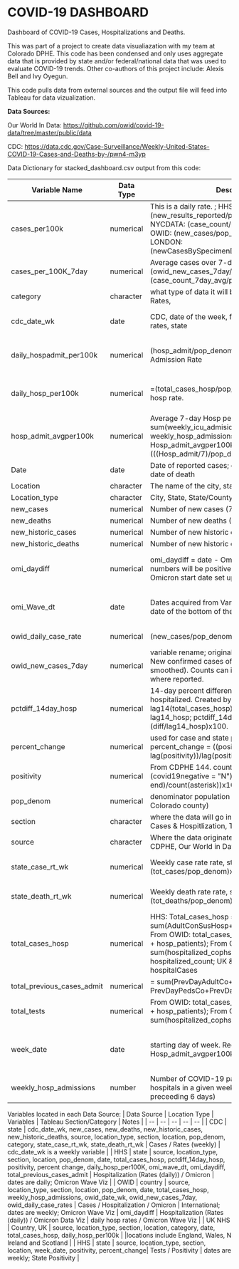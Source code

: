 # COVID-19 DASHBOARD
Dashboard of COVID-19 Cases, Hospitalizations and Deaths. 

This was part of a project to create data visualiazation with my team at Colorado DPHE. This code has been condensed and only uses aggregate data that is provided by state and/or federal/national data that was used to evaluate COVID-19 trends. 
Other co-authors of this project include: Alexis Bell and Ivy Oyegun. 

This code pulls data from external sources and the output file will feed into Tableau for data vizualization. 

**Data Sources:**

Our World In Data: https://github.com/owid/covid-19-data/tree/master/public/data

CDC: https://data.cdc.gov/Case-Surveillance/Weekly-United-States-COVID-19-Cases-and-Deaths-by-/pwn4-m3yp

Data Dictionary for stacked_dashboard.csv output from this code:

| Variable Name  | Data Type | Description | Origin | Tableau Data Viz Section |
| -- | -- | -- | -- | -- |
| cases_per100k | numerical | This is a daily rate. ; HHS: (new_results_reported/pop_denom)x100000; NYCDATA: (case_count/pop_denom)x100000; OWID: (new_cases/pop_denom)X100000; LONDON: (newCasesBySpecimenDate/pop_denom)x100000 | HHS, NYC; London; OWID | Cases & Hospitalization; Case Rates; Omicron |
| cases_per_100K_7day | numerical | Average cases over 7-days; Calculated by (owid_new_cases_7day/pop_denom) x100000; (case_count_7day_avg/pop_denom)x100000; | Created; OWID; NYC Data | Cases & Hospitalization; Case Rates |
| category | character  | what type of data it will be used for: Omicron, Rates, | Created | |
| cdc_date_wk | date | CDC, date of the week, for weekly case and death rates, state   | CDC | Cases & Hospitalization; Case Rates  |
| daily_hospadmit_per100k | numerical | (hosp_admit/pop_denom)x100000; Daily Hosp Admission Rate | Created, OWID, London, NYC | Cases & Hospitalization; Cases - Omicron (wave) |
| daily_hosp_per100k | numerical | =(total_cases_hosp/pop_denom)x100000 ; Daily hosp rate. | Created; CO CDPHE, HHS, NYC, London, OWID, UK data | Cases & Hospitalization; Hosp Rates (daily) |
| hosp_admit_avgper100k | numerical | Average 7-day Hosp per 100K; Hosp_admit = sum(weekly_icu_admisions + weekly_hosp_admissions); Hosp_admit_avgper100K = (((Hosp_admit/7)/pop_denom)x100000); | Created; OWID | Hospitalizations |
| Date | date  | Date of reported cases; date of hospitalization; date of death  | All Imports | |
| Location | character  | The name of the city, state, or country.  | Created | |
| Location_type | character  | City, State, State/County, Region, or Country.  | Created | |
| new_cases | numerical  | Number of new cases (7-day sum) | CDC | |
| new_deaths | numerical  | Number of new deaths (7-day sum) | CDC | |
| new_historic_cases | numerical  | Number of new historic cases (7-day sum) | CDC | |
| new_historic_deaths | numerical  | Number of new historic deaths (7-day sum) | CDC | |
| omi_daydiff | numerical  | omi_daydiff = date - Omi_Wave_dt . These numbers will be positive and negative around the Omicron start date set up for each location.  | Created | Cases & Hospitalization; Cases - Omicron (wave)  |
| omi_Wave_dt | date | Dates acquired from Vanadata's Viz chosen by date of the bottom of the Omicron start wave  | Created | Cases & Hospitalization; Cases - Omicron (wave) |
| owid_daily_case_rate | numerical | (new_cases/pop_denom)x100000 | OWID | Cases & Hospitalization |
| owid_new_cases_7day | numerical  | variable rename; originally new_cases_smoothed. New confirmed cases of COVID-19 (7-day smoothed). Counts can include probable cases, where reported. | OWID | Cases & Hospitalization; Case Rates |
| pctdiff_14day_hosp  | numerical | 14-day percent difference in total cases hospitalized. Created by creating a lag14_hosp = lag14(total_cases_hosp); diff = total_cases_hosp - lag14_hosp; pctdiff_14day_hosp = (diff/lag14_hosp)x100.  | Created, HHS | Cases & Hosptializations; Rates|
| percent_change | numerical  | used for case and state positivity analysis;  percent_change = ((positivity - lag(positivity))/lag(positivity))*100 | Created, CDPHE, HHS | Tests / Positivity|
| positivity | numerical | From CDPHE 144. count(case when (covid19negative = "N") then 1 end)/count(asterisk))x100 as positivity  | created, CDPHE 144, HHS | Tests / Positivity |
| pop_denom | numerical  | denominator population (city, state, country, Colorado county)  | Imported from HHS_Populations.csv | |
| section | character  | where the data will go in the data viz final product: Cases & Hospitlization, Tests   | Created | |
| source | character  | Where the data originated from. Examples: CDC, CDPHE, Our World in Data (OWID), HHS, etc.  | Created | |
| state_case_rt_wk | numerical  | Weekly case rate rate, state. (tot_cases/pop_denom)x100000  | Created, CDC | Cases & Hospitalizations, Rates |
| state_death_rt_wk | numerical  | Weekly death rate rate, state. (tot_deaths/pop_denom)x100000  | Created, CDC | Cases & Hospitalizations, Rates |
| total_cases_hosp | numerical  | HHS: Total_cases_hosp = sum(AdultConSusHosp+PedsTotalHospConSus); From OWID: total_cases_hosp = sum(icu_patients + hosp_patients); From CDPHE: total_cases_hosp = sum(hospitalized_cophs); NYC Data: hospitalized_count; UK & London Data: hospitalCases | HHS, OWID, CDPHE, NYC, London | |
| total_previous_cases_admit | numerical | = sum(PrevDayAdultCo+PrevDayAdultSus+ PrevDayPedsCo+PrevDayPedSus) | HHS | |
| total_tests| numerical | From OWID: total_cases_hosp = sum(icu_patients + hosp_patients); From CDPHE: total_cases_hosp = sum(hospitalized_cophs)| HHS, OWID, CDPHE, NYC, London, | Tests / Positivity |
| week_date | date | starting day of week. Required for Hosp_admit_avgper100k. | HHS; OWID; Created from CollectionDate from CDPHE; Created from date from HHS | Cases & Hosptializations; Rates; Tests / Positivity |
| weekly_hosp_admissions | number | Number of COVID-19 patients newly admitted to hospitals in a given week (reporting date and the preceeding 6 days) | OWID | |


Variables located in each Data Source:
| Data Source  | Location Type | Variables | Tableau Section/Category |  Notes | 
| -- | -- | -- | -- | -- |
| CDC | state | cdc_date_wk, new_cases, new_deaths, new_historic_cases, new_historic_deaths, source, location_type, section, location, pop_denom, category, state_case_rt_wk, state_death_rt_wk | Cases / Rates (weekly) | cdc_date_wk is a weekly variable | 
| HHS | state | source, location_type, section, location, pop_denom, date, total_cases_hosp, pctdiff_14day_hosp, positivity, percent change, daily_hosp_per100K, omi_wave_dt, omi_daydiff, total_previous_cases_admit |  Hospitalization (Rates (daily)) /  Omicron |  dates are daily; Omicron Wave Viz | 
| OWID | country | source, location_type, section, location, pop_denom, date, total_cases_hosp, weekly_hosp_admissions, owid_date_wk, owid_new_cases_7day, owid_daily_case_rates | Cases / Hospitalization /  Omicron |  International; dates are weekly; Omicron Wave Viz | 
omi_daydiff |  Hospitalization (Rates (daily)) /  Omicron Data Viz | daily hosp rates / Omicron Wave Viz | 
| UK NHS | Country, UK | source, location_type, section, location, category, date, total_cases_hosp, daily_hosp_per100k |  |locations include England, Wales, N Ireland and Scotland |
| HHS | state | source, location_type, section, location, week_date, positivity, percent_change| Tests / Positivity |  dates are weekly; State Positivity |
 
